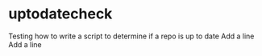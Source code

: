 # uptodatecheck
Testing how to write a script to determine if a repo is up to date
Add a line
Add a line
